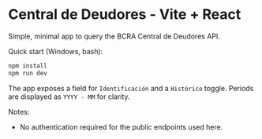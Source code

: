# Central de Deudores - Vite + React

Simple, minimal app to query the BCRA Central de Deudores API.

Quick start (Windows, bash):

```bash
npm install
npm run dev
```

The app exposes a field for `Identificación` and a `Histórico` toggle. Periods are displayed as `YYYY - MM` for clarity.

Notes:

- No authentication required for the public endpoints used here.
